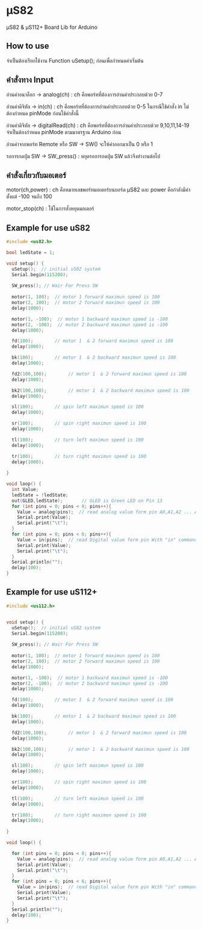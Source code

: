 # μS82
μS82 & μS112+ Board Lib for Arduino

## How to use
จำเป็นต้องเรียกใช้งาน Function uSetup(); ก่อนเพื่อกำหนดค่าเริ่มต้น

## คำสั่งทาง Input
อ่านค่าอนาล็อก -> analog(ch) : ch คือพอร์ทที่ต้องการอ่านค่าประกอบด้วย 0-7

อ่านค่าดิจิทัล -> in(ch) : ch คือพอร์ทที่ต้องการอ่านค่าประกอบด้วย 0-5 ในกรณีใช้คำสั่ง in ไม่ต้องกำหนด pinMode ก่อนใช้คำสั่งนี้

อ่านค่าดิจิทัล -> digitalRead(ch) : ch คือพอร์ทที่ต้องการอ่านค่าประกอบด้วย 9,10,11,14-19 จำเป็นต้องกำหนด pinMode ตามมาตรฐาน Arduino ก่อน

อ่านค่าจากพอร์ท Remote หรือ SW -> SW() จะให้ค่าออกมาเป็น 0 หรือ 1

รอการกดปุ่ม SW -> SW_press() : หยุดรอการกดปุ่ม SW แล้วจึงทำงานต่อไป

## คำสั่งเกี่ยวกับมอเตอร์
motor(ch,power) : ch คือหมายเลขพอร์ทมอเตอร์บนบอร์ด μS82 และ power คือกำลังมีค่าตั้งแต่ -100 จนถึง 100

motor_stop(ch) : ใช้ในการสั่งหยุดมอเตอร์


## Example for use uS82
```C++
#include <us82.h>

bool ledState = 1;

void setup() {
  uSetup();  // initial uS82 system
  Serial.begin(115200);
  
  SW_press(); // Wair For Press SW
  
  motor(1, 100);  // motor 1 forward maximun speed is 100
  motor(2, 100);  // motor 2 forward maximun speed is 100
  delay(1000);

  motor(1, -100);  // motor 1 backward maximun speed is -100
  motor(2, -100);  // motor 2 backward maximun speed is -100
  delay(1000);

  fd(100);        // motor 1  & 2 forward maximun speed is 100
  delay(1000);

  bk(100);        // motor 1  & 2 backward maximun speed is 100
  delay(1000);

  fd2(100,100);        // motor 1  & 2 forward maximun speed is 100
  delay(1000);

  bk2(100,100);        // motor 1  & 2 backward maximun speed is 100
  delay(1000);

  sl(100);        // spin left maximun speed is 100
  delay(1000);

  sr(100);        // spin right maximun speed is 100
  delay(1000);

  tl(100);        // turn left maximun speed is 100
  delay(1000);

  tr(100);        // turn right maximun speed is 100
  delay(1000);
  
}

void loop() {
  int Value;
  ledState = !ledState;
  out(GLED,ledState);       // GLED is Green LED on Pin 13
  for (int pins = 0; pins < 8; pins++){
    Value = analog(pins);  // read analog value form pin A0,A1,A2 ... A7
    Serial.print(Value);
    Serial.print("\t");
  }
  for (int pins = 0; pins < 6; pins++){
    Value = in(pins);  // read Digital value form pin With "in" command 0,1,2...5 if use "digitalRead" pins is 14,15,16..19
    Serial.print(Value);
    Serial.print("\t");
  }
  Serial.println("");
  delay(100);
}
```

## Example for use uS112+
```C++
#include <us112.h>


void setup() {
  uSetup();  // initial uS82 system
  Serial.begin(115200);
  
  SW_press(); // Wair For Press SW
  
  motor(1, 100);  // motor 1 forward maximun speed is 100
  motor(2, 100);  // motor 2 forward maximun speed is 100
  delay(1000);

  motor(1, -100);  // motor 1 backward maximun speed is -100
  motor(2, -100);  // motor 2 backward maximun speed is -100
  delay(1000);

  fd(100);        // motor 1  & 2 forward maximun speed is 100
  delay(1000);

  bk(100);        // motor 1  & 2 backward maximun speed is 100
  delay(1000);

  fd2(100,100);        // motor 1  & 2 forward maximun speed is 100
  delay(1000);

  bk2(100,100);        // motor 1  & 2 backward maximun speed is 100
  delay(1000);

  sl(100);        // spin left maximun speed is 100
  delay(1000);

  sr(100);        // spin right maximun speed is 100
  delay(1000);

  tl(100);        // turn left maximun speed is 100
  delay(1000);

  tr(100);        // turn right maximun speed is 100
  delay(1000);
  
}

void loop() {

  for (int pins = 0; pins < 8; pins++){
    Value = analog(pins);  // read analog value form pin A0,A1,A2 ... A7
    Serial.print(Value);
    Serial.print("\t");
  }
  for (int pins = 0; pins < 6; pins++){
    Value = in(pins);  // read Digital value form pin With "in" command 0,1,2...5 if use "digitalRead" pins is 14,15,16..19
    Serial.print(Value);
    Serial.print("\t");
  }
  Serial.println("");
  delay(100);
}
```